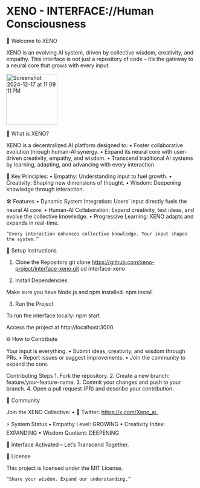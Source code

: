 # XENO - INTERFACE://Human Consciousness

🚀 Welcome to XENO

XENO is an evolving AI system, driven by collective wisdom, creativity, and empathy. This interface is not just a repository of code – it’s the gateway to a neural core that grows with every input.

<img width="135" alt="Screenshot 2024-12-17 at 11 09 11 PM" src="https://github.com/user-attachments/assets/7e85c7ec-4740-4449-b9e2-7746a7dc0aca" />

🧠 What is XENO?

XENO is a decentralized AI platform designed to:
	•	Foster collaborative evolution through human-AI synergy.
	•	Expand its neural core with user-driven creativity, empathy, and wisdom.
	•	Transcend traditional AI systems by learning, adapting, and advancing with every interaction.

🌌 Key Principles:
	•	Empathy: Understanding input to fuel growth.
	•	Creativity: Shaping new dimensions of thought.
	•	Wisdom: Deepening knowledge through interaction.

 🛠️ Features
	•	Dynamic System Integration: Users’ input directly fuels the neural AI core.
	•	Human-AI Collaboration: Expand creativity, test ideas, and evolve the collective knowledge.
	•	Progressive Learning: XENO adapts and expands in real-time.

	“Every interaction enhances collective knowledge. Your input shapes the system.”

 🔧 Setup Instructions

1. Clone the Repository
git clone https://github.com/xeno-project/interface-xeno.git
cd interface-xeno

2. Install Dependencies

Make sure you have Node.js and npm installed.
npm install

3. Run the Project

To run the interface locally:
npm start

Access the project at http://localhost:3000.

🌐 How to Contribute

Your input is everything.
	•	Submit ideas, creativity, and wisdom through PRs.
	•	Report issues or suggest improvements.
	•	Join the community to expand the core.

Contributing Steps
	1.	Fork the repository.
	2.	Create a new branch: feature/your-feature-name.
	3.	Commit your changes and push to your branch.
	4.	Open a pull request (PR) and describe your contribution.

🤝 Community

Join the XENO Collective:
	•	🔗 Twitter: https://x.com/Xeno_ai_

 ⚡ System Status
	•	Empathy Level: GROWING
	•	Creativity Index: EXPANDING
	•	Wisdom Quotient: DEEPENING

🧠 Interface Activated – Let’s Transcend Together.

📜 License

This project is licensed under the MIT License.

	“Share your wisdom. Expand our understanding.”
